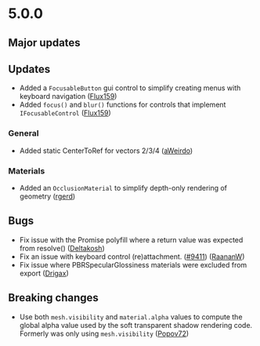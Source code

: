# 5.0.0

## Major updates

## Updates

- Added a `FocusableButton` gui control to simplify creating menus with keyboard navigation ([Flux159](https://github.com/Flux159))
- Added `focus()` and `blur()` functions for controls that implement `IFocusableControl` ([Flux159](https://github.com/Flux159))

### General

- Added static CenterToRef for vectors 2/3/4  ([aWeirdo](https://github.com/aWeirdo))

### Materials

- Added an `OcclusionMaterial` to simplify depth-only rendering of geometry ([rgerd](https://github.com/rgerd))

## Bugs

- Fix issue with the Promise polyfill where a return value was expected from resolve() ([Deltakosh](https://github.com/deltakosh))
- Fix an issue with keyboard control (re)attachment. ([#9411](https://github.com/BabylonJS/Babylon.js/issues/9411)) ([RaananW](https://github.com/RaananW))
- Fix issue where PBRSpecularGlossiness materials were excluded from export ([Drigax](https://github.com/drigax))

## Breaking changes

- Use both `mesh.visibility` and `material.alpha` values to compute the global alpha value used by the soft transparent shadow rendering code. Formerly was only using `mesh.visibility` ([Popov72](https://github.com/Popov72))
